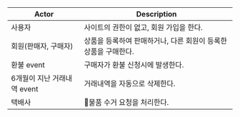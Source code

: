 | Actor                       | Description                                                     |
|-----------------------------|-----------------------------------------------------------------|
| 사용자                      | 사이트의 권한이 없고, 회원 가입을 한다.                         |
| 회원(판매자, 구매자)        | 상품을 등록하여 판매하거나, 다른 회원이 등록한 상품을 구매한다. |
| 환불 event                  | 구매자가 환불 신청시에 발생한다.                                |
| 6개월이 지난 거래내역 event | 거래내역을 자동으로 삭제한다.                                   |
| 택배사                      | 물품 수거 요청을 처리한다.                                      |
